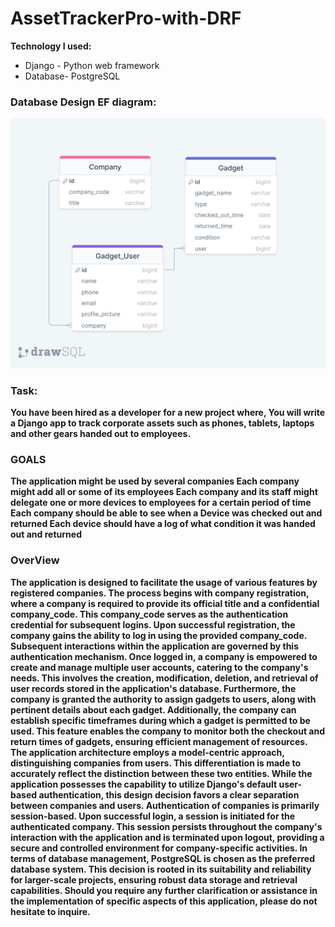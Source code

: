 # AssetTrackerPro-with-DRF

**Technology I used:**
* Django - Python web framework
* Database- PostgreSQL

### Database Design EF diagram:

![](https://github.com/Ridowan-sajid/AssetTrackerPro-with-DRF/blob/master/images/drawSQL-assettrackerpro-export-2023-08-24.png)

### Task:

**You have been hired as a developer for a new project where,
You will write a Django app to track corporate assets such as phones, tablets, laptops 
and other gears handed out to employees.**

### GOALS

**The application might be used by several companies
Each company might add all or some of its employees
Each company and its staff might delegate one or more devices to employees for
a certain period of time
Each company should be able to see when a Device was checked out and returned
Each device should have a log of what condition it was handed out and returned**

### OverView

**The application is designed to facilitate the usage of various features by registered companies. The process begins with company registration, where a company is required to provide its official title and a confidential company_code. This company_code serves as the authentication credential for subsequent logins.
Upon successful registration, the company gains the ability to log in using the provided company_code. Subsequent interactions within the application are governed by this authentication mechanism.
Once logged in, a company is empowered to create and manage multiple user accounts, catering to the company's needs. This involves the creation, modification, deletion, and retrieval of user records stored in the application's database.
Furthermore, the company is granted the authority to assign gadgets to users, along with pertinent details about each gadget. Additionally, the company can establish specific timeframes during which a gadget is permitted to be used. This feature enables the company to monitor both the checkout and return times of gadgets, ensuring efficient management of resources.
The application architecture employs a model-centric approach, distinguishing companies from users. This differentiation is made to accurately reflect the distinction between these two entities. While the application possesses the capability to utilize Django's default user-based authentication, this design decision favors a clear separation between companies and users.
Authentication of companies is primarily session-based. Upon successful login, a session is initiated for the authenticated company. This session persists throughout the company's interaction with the application and is terminated upon logout, providing a secure and controlled environment for company-specific activities.
In terms of database management, PostgreSQL is chosen as the preferred database system. This decision is rooted in its suitability and reliability for larger-scale projects, ensuring robust data storage and retrieval capabilities.
Should you require any further clarification or assistance in the implementation of specific aspects of this application, please do not hesitate to inquire.**
